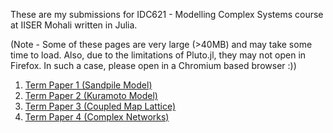 These are my submissions for IDC621 - Modelling Complex Systems course at IISER Mohali written in Julia.

(Note - Some of these pages are very large (>40MB) and may take some time to load. Also, due to the limitations of Pluto.jl, they may not open in Firefox. In such a case, please open in a Chromium based browser :))

1. [Term Paper 1 (Sandpile Model)](termpaper1/index.html)
2. [Term Paper 2 (Kuramoto Model)](termpaper2/index.html)
3. [Term Paper 3 (Coupled Map Lattice)](termpaper3/index.html)
4. [Term Paper 4 (Complex Networks)](termpaper4/index.html)
